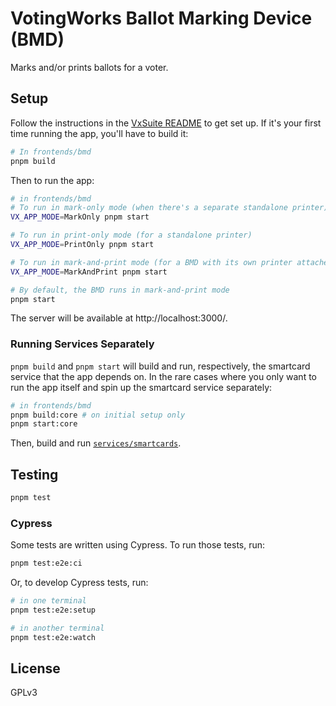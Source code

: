 # VotingWorks Ballot Marking Device (BMD)

Marks and/or prints ballots for a voter.

## Setup

Follow the instructions in the [VxSuite README](../../README.md) to get set up.
If it's your first time running the app, you'll have to build it:

```sh
# In frontends/bmd
pnpm build
```

Then to run the app:

```sh
# in frontends/bmd
# To run in mark-only mode (when there's a separate standalone printer)
VX_APP_MODE=MarkOnly pnpm start

# To run in print-only mode (for a standalone printer)
VX_APP_MODE=PrintOnly pnpm start

# To run in mark-and-print mode (for a BMD with its own printer attached)
VX_APP_MODE=MarkAndPrint pnpm start

# By default, the BMD runs in mark-and-print mode
pnpm start

```

The server will be available at http://localhost:3000/.

### Running Services Separately

`pnpm build` and `pnpm start` will build and run, respectively, the smartcard
service that the app depends on. In the rare cases where you only want to run
the app itself and spin up the smartcard service separately:

```sh
# in frontends/bmd
pnpm build:core # on initial setup only
pnpm start:core
```

Then, build and run [`services/smartcards`](../../services/smartcards).

## Testing

```sh
pnpm test
```

### Cypress

Some tests are written using Cypress. To run those tests, run:

```sh
pnpm test:e2e:ci
```

Or, to develop Cypress tests, run:

```sh
# in one terminal
pnpm test:e2e:setup

# in another terminal
pnpm test:e2e:watch
```

## License

GPLv3
